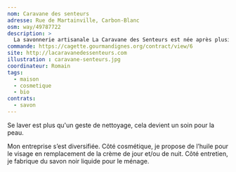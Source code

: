 ```yaml
---
nom: Caravane des senteurs
adresse: Rue de Martainville, Carbon-Blanc
osm: way/49787722
description: >
  La savonnerie artisanale La Caravane des Senteurs est née après plusieurs mois de recherches, de formulations, de tests. Elle est située à Carbon-Blanc en Gironde (33). Les savons que je propose sont fabriqués par la méthode saponification à froid (SAF) qui a le grand avantage de garder la glycérine dans le savon.
commande: https://cagette.gourmandignes.org/contract/view/6
site: http://lacaravanedessenteurs.com
illustration : caravane-senteurs.jpg
coordinateur: Romain
tags:
  - maison
  - cosmetique
  - bio
contrats: 
  - savon
---
```

Se laver est plus qu'un geste de nettoyage, cela devient un soin pour la peau.

Mon entreprise s’est diversifiée. Côté cosmétique, je propose de l’huile pour le visage en remplacement de la crème de jour et/ou de nuit. Côté entretien, je fabrique du savon noir liquide pour le ménage.